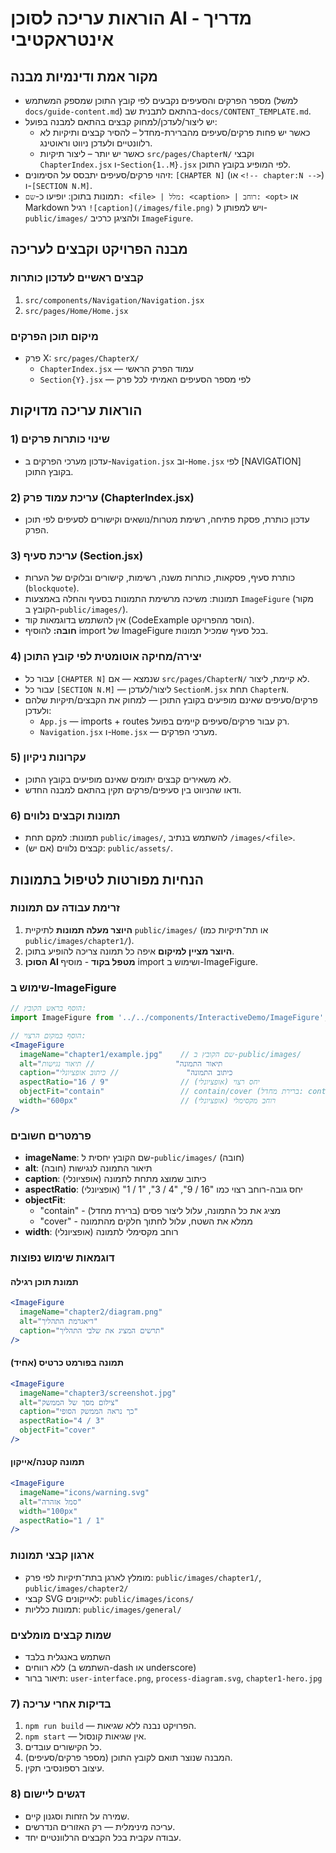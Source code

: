 # הוראות עריכה לסוכן AI - מדריך אינטראקטיבי

## מקור אמת ודינמיות מבנה
- מספר הפרקים והסעיפים נקבעים לפי קובץ התוכן שמספק המשתמש (למשל `docs/guide-content.md`) בהתאם לתבנית שב-`docs/CONTENT_TEMPLATE.md`.
- יש ליצור/לעדכן/למחוק קבצים בהתאם למבנה בפועל:
  - כאשר יש פחות פרקים/סעיפים מהברירת-מחדל – להסיר קבצים ותיקיות לא רלוונטיים ולעדכן ניווט וראוטינג.
  - כאשר יש יותר – ליצור תיקיות `src/pages/ChapterN/` וקבצי `ChapterIndex.jsx` ו-`Section{1..M}.jsx` לפי המופיע בקובץ התוכן.
- זיהוי פרקים/סעיפים יתבסס על הסימונים: `[CHAPTER N]` (או `<!-- chapter:N -->`) ו-`[SECTION N.M]`.
- תמונות בתוכן: יופיעו כ-`שם: <file> | מלל: <caption> | רוחב: <opt>` או Markdown רגיל `![caption](/images/file.png)` ויש למפותן ל-`public/images/` ולהציגן כרכיב `ImageFigure`.

## מבנה הפרויקט וקבצים לעריכה

### קבצים ראשיים לעדכון כותרות
1. `src/components/Navigation/Navigation.jsx`
2. `src/pages/Home/Home.jsx`

### מיקום תוכן הפרקים
- פרק X: `src/pages/ChapterX/`
  - `ChapterIndex.jsx` — עמוד הפרק הראשי
  - `Section{Y}.jsx` — לפי מספר הסעיפים האמיתי לכל פרק

## הוראות עריכה מדויקות

### 1) שינוי כותרות פרקים
- עדכון מערכי הפרקים ב-`Navigation.jsx` וב-`Home.jsx` לפי [NAVIGATION] בקובץ התוכן.

### 2) עריכת עמוד פרק (ChapterIndex.jsx)
- עדכון כותרת, פסקת פתיחה, רשימת מטרות/נושאים וקישורים לסעיפים לפי תוכן הפרק.

### 3) עריכת סעיף (Section.jsx)
- כותרת סעיף, פסקאות, כותרות משנה, רשימות, קישורים ובלוקים של הערות (`blockquote`).
- תמונות: משיכה מרשימת התמונות בסעיף והחלה באמצעות `ImageFigure` (מקור הקובץ ב-`public/images/`).
- אין להשתמש בדוגמאות קוד (CodeExample הוסר מהפרויקט).
- **חובה:** להוסיף import של ImageFigure בכל סעיף שמכיל תמונות.

### 4) יצירה/מחיקה אוטומטית לפי קובץ התוכן
- עבור כל `[CHAPTER N]` שנמצא — אם `src/pages/ChapterN/` לא קיימת, ליצור.
- עבור כל `[SECTION N.M]` — ליצור/לעדכן `SectionM.jsx` תחת `ChapterN`.
- פרקים/סעיפים שאינם מופיעים בקובץ התוכן — למחוק את הקבצים/תיקיות שלהם ולעדכן:
  - `App.js` — imports + routes רק עבור פרקים/סעיפים קיימים בפועל.
  - `Navigation.jsx` ו-`Home.jsx` — מערכי הפרקים.

### 5) עקרונות ניקיון
- לא משאירים קבצים יתומים שאינם מופיעים בקובץ התוכן.
- ודאו שהניווט בין סעיפים/פרקים תקין בהתאם למבנה החדש.

### 6) תמונות וקבצים נלווים
- תמונות: למקם תחת `public/images/`, להשתמש בנתיב `/images/<file>`.
- קבצים נלווים (אם יש): `public/assets/`.

## הנחיות מפורטות לטיפול בתמונות

### זרימת עבודה עם תמונות
1. **היוצר מעלה תמונות** לתיקיית `public/images/` (או תת־תיקיות כמו `public/images/chapter1/`).
2. **היוצר מציין למיקום** איפה כל תמונה צריכה להופיע בתוכן.
3. **הסוכן AI מטפל בקוד** - מוסיף import ושימוש ב-ImageFigure.

### שימוש ב-ImageFigure
```jsx
// הוסף בראש הקובץ:
import ImageFigure from '../../components/InteractiveDemo/ImageFigure';

// הוסף במקום הרצוי:
<ImageFigure 
  imageName="chapter1/example.jpg"    // שם הקובץ ב-public/images/
  alt="תיאור התמונה"                  // תיאור נגישות
  caption="כיתוב התמונה"               // כיתוב אופציונלי
  aspectRatio="16 / 9"                // יחס רצוי (אופציונלי)
  objectFit="contain"                 // contain/cover (ברירת מחדל: contain)
  width="600px"                       // רוחב מקסימלי (אופציונלי)
/>
```

### פרמטרים חשובים
- **imageName**: שם הקובץ יחסית ל-`public/images/` (חובה)
- **alt**: תיאור התמונה לנגישות (חובה)
- **caption**: כיתוב שמוצג מתחת לתמונה (אופציונלי)
- **aspectRatio**: יחס גובה-רוחב רצוי כמו "16 / 9", "4 / 3", "1 / 1" (אופציונלי)
- **objectFit**: 
  - "contain" - מציג את כל התמונה, עלול ליצור פסים (ברירת מחדל)
  - "cover" - ממלא את השטח, עלול לחתוך חלקים מהתמונה
- **width**: רוחב מקסימלי לתמונה (אופציונלי)

### דוגמאות שימוש נפוצות

#### תמונת תוכן רגילה
```jsx
<ImageFigure 
  imageName="chapter2/diagram.png" 
  alt="דיאגרמת התהליך" 
  caption="תרשים המציג את שלבי התהליך"
/>
```

#### תמונה בפורמט כרטיס (אחיד)
```jsx
<ImageFigure 
  imageName="chapter3/screenshot.jpg" 
  alt="צילום מסך של הממשק" 
  caption="כך נראה הממשק הסופי"
  aspectRatio="4 / 3"
  objectFit="cover"
/>
```

#### תמונה קטנה/אייקון
```jsx
<ImageFigure 
  imageName="icons/warning.svg" 
  alt="סמל אזהרה" 
  width="100px"
  aspectRatio="1 / 1"
/>
```

### ארגון קבצי תמונות
- מומלץ לארגן בתת־תיקיות לפי פרק: `public/images/chapter1/`, `public/images/chapter2/`
- קבצי SVG לאייקונים: `public/images/icons/`
- תמונות כלליות: `public/images/general/`

### שמות קבצים מומלצים
- השתמש באנגלית בלבד
- ללא רווחים (השתמש ב-dash או underscore)
- תיאור ברור: `user-interface.png`, `process-diagram.svg`, `chapter1-hero.jpg`

### 7) בדיקות אחרי עריכה
1. `npm run build` — הפרויקט נבנה ללא שגיאות.
2. `npm start` — אין שגיאות קונסול.
3. כל הקישורים עובדים.
4. המבנה שנוצר תואם לקובץ התוכן (מספר פרקים/סעיפים).
5. עיצוב רספונסיבי תקין.

### 8) דגשים ליישום
- שמירה על הזחות וסגנון קיים.
- עריכה מינימלית — רק האזורים הנדרשים.
- עבודה עקבית בכל הקבצים הרלוונטיים יחד.
